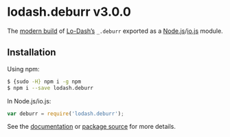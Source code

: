 # lodash.deburr v3.0.0

The [modern build](https://github.com/lodash/lodash/wiki/Build-Differences) of [Lo-Dash’s](https://lodash.com/) `_.deburr` exported as a [Node.js](http://nodejs.org/)/[io.js](https://iojs.org/) module.

## Installation

Using npm:

```bash
$ {sudo -H} npm i -g npm
$ npm i --save lodash.deburr
```

In Node.js/io.js:

```js
var deburr = require('lodash.deburr');
```

See the [documentation](https://lodash.com/docs#deburr) or [package source](https://github.com/lodash/lodash/blob/3.0.0-npm-packages/lodash.deburr/index.js) for more details.
